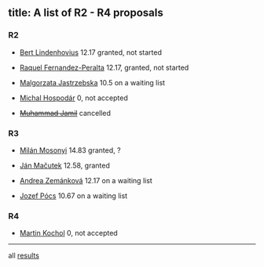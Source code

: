 title: A list of R2 - R4 proposals
---

### R2


* [Bert Lindenhovius](RI_lindenhovius)    12.17 granted, not started

* [Raquel Fernandez-Peralta](RI_fernandez)    12.17, granted, not started

* [Malgorzata Jastrzebska](RI_jastrzebska)     10.5 on a waiting list

* [Michal Hospodár](RI_hospodar)    0, not accepted
 
* <del>[Muhammad Jamil](RI_jamil)</del> cancelled


### R3


* [Milán Mosonyi](RI_mosonyi)     14.83  granted, ?    

* [Ján Mačutek](RI_macutek)     12.58, granted    

* [Andrea Zemánková](RI_zemankova)     12.17 on a waiting list

* [Jozef Pócs](RI_pocs)   10.67 on a waiting list


### R4

* [Martin Kochol](RI_kochol)      0, not accepted


---




all [results](RI_list/results.xlsx)    
